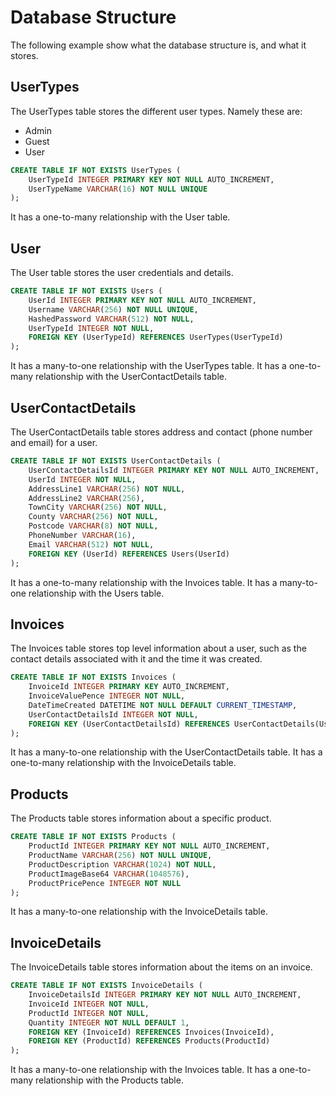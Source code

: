 # Database Structure

The following example show what the database structure is, and what it stores.

## UserTypes

The UserTypes table stores the different user types. Namely these are:

- Admin
- Guest
- User

```sql
CREATE TABLE IF NOT EXISTS UserTypes (
    UserTypeId INTEGER PRIMARY KEY NOT NULL AUTO_INCREMENT,
    UserTypeName VARCHAR(16) NOT NULL UNIQUE
);
```

It has a one-to-many relationship with the User table.

## User

The User table stores the user credentials and details.

```sql
CREATE TABLE IF NOT EXISTS Users (
    UserId INTEGER PRIMARY KEY NOT NULL AUTO_INCREMENT,
    Username VARCHAR(256) NOT NULL UNIQUE,
    HashedPassword VARCHAR(512) NOT NULL,
    UserTypeId INTEGER NOT NULL,
    FOREIGN KEY (UserTypeId) REFERENCES UserTypes(UserTypeId)
);
```

It has a many-to-one relationship with the UserTypes table.
It has a one-to-many relationship with the UserContactDetails table.

## UserContactDetails

The UserContactDetails table stores address and contact (phone number and email) for a user.

```sql
CREATE TABLE IF NOT EXISTS UserContactDetails (
    UserContactDetailsId INTEGER PRIMARY KEY NOT NULL AUTO_INCREMENT,
    UserId INTEGER NOT NULL,
    AddressLine1 VARCHAR(256) NOT NULL,
    AddressLine2 VARCHAR(256),
    TownCity VARCHAR(256) NOT NULL,
    County VARCHAR(256) NOT NULL,
    Postcode VARCHAR(8) NOT NULL,
    PhoneNumber VARCHAR(16),
    Email VARCHAR(512) NOT NULL,
    FOREIGN KEY (UserId) REFERENCES Users(UserId)
);
```

It has a one-to-many relationship with the Invoices table.
It has a many-to-one relationship with the Users table.

## Invoices

The Invoices table stores top level information about a user, such as the contact details associated with it and the time it was created.

```sql
CREATE TABLE IF NOT EXISTS Invoices (
    InvoiceId INTEGER PRIMARY KEY AUTO_INCREMENT,
    InvoiceValuePence INTEGER NOT NULL,
    DateTimeCreated DATETIME NOT NULL DEFAULT CURRENT_TIMESTAMP,
    UserContactDetailsId INTEGER NOT NULL,
    FOREIGN KEY (UserContactDetailsId) REFERENCES UserContactDetails(UserContactDetailsId)
);
```

It has a many-to-one relationship with the UserContactDetails table.
It has a one-to-many relationship with the InvoiceDetails table.

## Products

The Products table stores information about a specific product.

```sql
CREATE TABLE IF NOT EXISTS Products (
    ProductId INTEGER PRIMARY KEY NOT NULL AUTO_INCREMENT,
    ProductName VARCHAR(256) NOT NULL UNIQUE,
    ProductDescription VARCHAR(1024) NOT NULL,
    ProductImageBase64 VARCHAR(1048576),
    ProductPricePence INTEGER NOT NULL
);
```

It has a many-to-one relationship with the InvoiceDetails table.

## InvoiceDetails

The InvoiceDetails table stores information about the items on an invoice.

```sql
CREATE TABLE IF NOT EXISTS InvoiceDetails (
    InvoiceDetailsId INTEGER PRIMARY KEY NOT NULL AUTO_INCREMENT,
    InvoiceId INTEGER NOT NULL,
    ProductId INTEGER NOT NULL,
    Quantity INTEGER NOT NULL DEFAULT 1,
    FOREIGN KEY (InvoiceId) REFERENCES Invoices(InvoiceId),
    FOREIGN KEY (ProductId) REFERENCES Products(ProductId)
);
```

It has a many-to-one relationship with the Invoices table.
It has a one-to-many relationship with the Products table.
